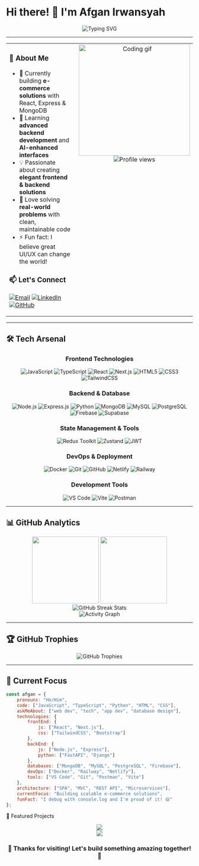 # Hi there! 👋 I'm Afgan Irwansyah

<div align="center">
  <img src="https://readme-typing-svg.herokuapp.com?font=Fira+Code&pause=1000&color=00D9FF&center=true&vCenter=true&width=435&lines=Full+Stack+Web+Developer;React+%26+Node.js+Enthusiast;Clean+Code+Advocate;Problem+Solver" alt="Typing SVG" />
</div>

---

<table>
<tr>
<td valign="top" width="50%">

### 🚀 About Me

- 🔭 Currently building **e-commerce solutions** with React, Express & MongoDB
- 🌱 Learning **advanced backend development** and **AI-enhanced interfaces**
- 💡 Passionate about creating **elegant frontend & backend solutions**
- 🎯 Love solving **real-world problems** with clean, maintainable code
- ⚡ Fun fact: I believe great UI/UX can change the world!

### 📫 Let's Connect
[![Email](https://img.shields.io/badge/Email-afganirw07%40gmail.com-red?style=flat-square&logo=gmail&logoColor=white)](mailto:afganirw07@gmail.com)
[![LinkedIn](https://img.shields.io/badge/LinkedIn-afganirw07-blue?style=flat-square&logo=linkedin&logoColor=white)](https://www.linkedin.com/in/afganirw07/)
[![GitHub](https://img.shields.io/badge/GitHub-afganirw07-black?style=flat-square&logo=github&logoColor=white)](https://github.com/afganirw07)

</td>
<td valign="top" width="50%">

<div align="center">
  <img src="https://media.giphy.com/media/M9gbBd9nbDrOTu1Mqx/giphy.gif" width="300" alt="Coding gif"/>
  <br/>
  <img src="https://komarev.com/ghpvc/?username=afganirw07&label=Profile%20views&color=0e75b6&style=flat" alt="Profile views" />
</div>

</td>
</tr>
</table>

---

## 🛠️ Tech Arsenal

<div align="center">

### Frontend Technologies
![JavaScript](https://img.shields.io/badge/JavaScript-F7DF1E?style=for-the-badge&logo=javascript&logoColor=black)
![TypeScript](https://img.shields.io/badge/TypeScript-007ACC?style=for-the-badge&logo=typescript&logoColor=white)
![React](https://img.shields.io/badge/React-20232A?style=for-the-badge&logo=react&logoColor=61DAFB)
![Next.js](https://img.shields.io/badge/Next.js-000000?style=for-the-badge&logo=next.js&logoColor=white)
![HTML5](https://img.shields.io/badge/HTML5-E34F26?style=for-the-badge&logo=html5&logoColor=white)
![CSS3](https://img.shields.io/badge/CSS3-1572B6?style=for-the-badge&logo=css3&logoColor=white)
![TailwindCSS](https://img.shields.io/badge/TailwindCSS-38B2AC?style=for-the-badge&logo=tailwind-css&logoColor=white)

### Backend & Database
![Node.js](https://img.shields.io/badge/Node.js-43853D?style=for-the-badge&logo=node.js&logoColor=white)
![Express.js](https://img.shields.io/badge/Express.js-404D59?style=for-the-badge&logo=express&logoColor=white)
![Python](https://img.shields.io/badge/Python-3776AB?style=for-the-badge&logo=python&logoColor=white)
![MongoDB](https://img.shields.io/badge/MongoDB-4EA94B?style=for-the-badge&logo=mongodb&logoColor=white)
![MySQL](https://img.shields.io/badge/MySQL-00000F?style=for-the-badge&logo=mysql&logoColor=white)
![PostgreSQL](https://img.shields.io/badge/PostgreSQL-316192?style=for-the-badge&logo=postgresql&logoColor=white)
![Firebase](https://img.shields.io/badge/Firebase-FFCA28?style=for-the-badge&logo=firebase&logoColor=black)
![Supabase](https://img.shields.io/badge/Supabase-3ECF8E?style=for-the-badge&logo=supabase&logoColor=white)

### State Management & Tools
![Redux Toolkit](https://img.shields.io/badge/Redux_Toolkit-593D88?style=for-the-badge&logo=redux&logoColor=white)
![Zustand](https://img.shields.io/badge/Zustand-FF6B6B?style=for-the-badge&logo=react&logoColor=white)
![JWT](https://img.shields.io/badge/JWT-black?style=for-the-badge&logo=JSON%20web%20tokens)

### DevOps & Deployment
![Docker](https://img.shields.io/badge/Docker-2CA5E0?style=for-the-badge&logo=docker&logoColor=white)
![Git](https://img.shields.io/badge/Git-F05032?style=for-the-badge&logo=git&logoColor=white)
![GitHub](https://img.shields.io/badge/GitHub-100000?style=for-the-badge&logo=github&logoColor=white)
![Netlify](https://img.shields.io/badge/Netlify-00C7B7?style=for-the-badge&logo=netlify&logoColor=white)
![Railway](https://img.shields.io/badge/Railway-131415?style=for-the-badge&logo=railway&logoColor=white)

### Development Tools
![VS Code](https://img.shields.io/badge/VS_Code-0078D4?style=for-the-badge&logo=visual%20studio%20code&logoColor=white)
![Vite](https://img.shields.io/badge/Vite-646CFF?style=for-the-badge&logo=vite&logoColor=white)
![Postman](https://img.shields.io/badge/Postman-FF6C37?style=for-the-badge&logo=postman&logoColor=white)

</div>

---

## 📊 GitHub Analytics

<div align="center">
  <img height="180em" src="https://github-readme-stats.vercel.app/api?username=afganirw07&show_icons=true&theme=tokyonight&include_all_commits=true&count_private=true"/>
  <img height="180em" src="https://github-readme-stats.vercel.app/api/top-langs/?username=afganirw07&layout=compact&langs_count=8&theme=tokyonight"/>
</div>

<div align="center">
  <img src="https://github-readme-streak-stats.herokuapp.com/?user=afganirw07&theme=tokyonight" alt="GitHub Streak Stats" />
</div>

<div align="center">
  <img src="https://github-readme-activity-graph.vercel.app/graph?username=afganirw07&theme=tokyo-night&hide_border=true" alt="Activity Graph" />
</div>

---

## 🏆 GitHub Trophies
<div align="center">
  <img src="https://github-profile-trophy.vercel.app/?username=afganirw07&theme=tokyonight&no-frame=false&no-bg=false&margin-w=4" alt="GitHub Trophies" />
</div>

---

## 🎯 Current Focus

```javascript
const afgan = {
    pronouns: "He/Him",
    code: ["JavaScript", "TypeScript", "Python", "HTML", "CSS"],
    askMeAbout: ["web dev", "tech", "app dev", "database design"],
    technologies: {
        frontEnd: {
            js: ["React", "Next.js"],
            css: ["TailwindCSS", "Bootstrap"]
        },
        backEnd: {
            js: ["Node.js", "Express"],
            python: ["FastAPI", "Django"]
        },
        databases: ["MongoDB", "MySQL", "PostgreSQL", "Firebase"],
        devOps: ["Docker", "Railway", "Netlify"],
        tools: ["VS Code", "Git", "Postman", "Vite"]
    },
    architecture: ["SPA", "MVC", "REST API", "Microservices"],
    currentFocus: "Building scalable e-commerce solutions",
    funFact: "I debug with console.log and I'm proud of it! 😄"
};

```

🌟 Featured Projects
<div align="center">
  <a href="https://github.com/afganirw07">
    <img src="https://github-readme-stats.vercel.app/api/pin/?username=afganirw07&repo=your-repo-name&theme=tokyonight" />
  </a>
</div>

<div align="center">
  <img src="https://capsule-render.vercel.app/api?type=waving&color=gradient&height=100&section=footer" />
</div>
<div align="center">
  <h3>💫 Thanks for visiting! Let's build something amazing together! 💫</h3>
</div>
